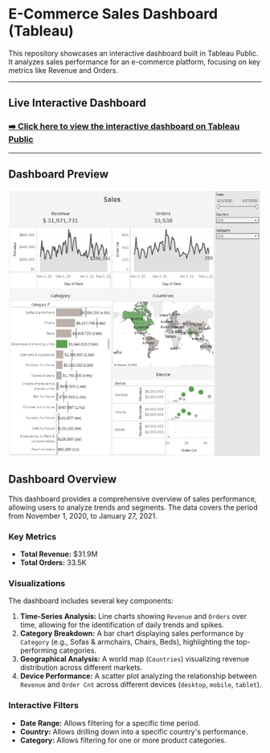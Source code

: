 # E-Commerce Sales Dashboard (Tableau)

This repository showcases an interactive dashboard built in Tableau Public. It analyzes sales performance for an e-commerce platform, focusing on key metrics like Revenue and Orders.

---

##  Live Interactive Dashboard

### [➡️ Click here to view the interactive dashboard on Tableau Public]([https://public.tableau.com/views/Sales_17194009268610/Sales?:language=en-US&:sid=&:redirect=auth&:display_count=n&:origin=viz_share_link])

---

##  Dashboard Preview

![Sales Dashboard Preview](sales_dashboard.png)

##  Dashboard Overview

This dashboard provides a comprehensive overview of sales performance, allowing users to analyze trends and segments. The data covers the period from November 1, 2020, to January 27, 2021.

### Key Metrics
* **Total Revenue:** $31.9M
* **Total Orders:** 33.5K

### Visualizations
The dashboard includes several key components:

1.  **Time-Series Analysis:** Line charts showing `Revenue` and `Orders` over time, allowing for the identification of daily trends and spikes.
2.  **Category Breakdown:** A bar chart displaying sales performance by `Category` (e.g., Sofas & armchairs, Chairs, Beds), highlighting the top-performing categories.
3.  **Geographical Analysis:** A world map (`Countries`) visualizing revenue distribution across different markets.
4.  **Device Performance:** A scatter plot analyzing the relationship between `Revenue` and `Order Cnt` across different devices (`desktop`, `mobile`, `tablet`).

### Interactive Filters
* **Date Range:** Allows filtering for a specific time period.
* **Country:** Allows drilling down into a specific country's performance.
* **Category:** Allows filtering for one or more product categories.
